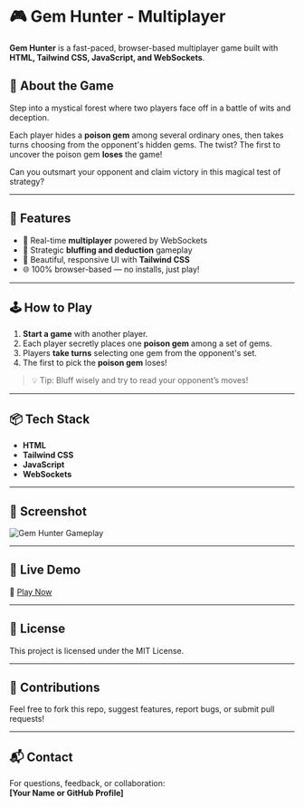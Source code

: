# 🎮 Gem Hunter - Multiplayer

**Gem Hunter** is a fast-paced, browser-based multiplayer game built with **HTML, Tailwind CSS, JavaScript, and WebSockets**.

## 🧪 About the Game

Step into a mystical forest where two players face off in a battle of wits and deception.

Each player hides a **poison gem** among several ordinary ones, then takes turns choosing from the opponent's hidden gems. The twist? The first to uncover the poison gem **loses** the game!

Can you outsmart your opponent and claim victory in this magical test of strategy?

---

## 🌟 Features

- 🔄 Real-time **multiplayer** powered by WebSockets  
- 🧠 Strategic **bluffing and deduction** gameplay  
- 🎨 Beautiful, responsive UI with **Tailwind CSS**  
- 🌐 100% browser-based — no installs, just play!

---

## 🕹️ How to Play

1. **Start a game** with another player.
2. Each player secretly places one **poison gem** among a set of gems.
3. Players **take turns** selecting one gem from the opponent's set.
4. The first to pick the **poison gem** loses!

> 💡 Tip: Bluff wisely and try to read your opponent’s moves!

---

## 📦 Tech Stack

- **HTML**
- **Tailwind CSS**
- **JavaScript**
- **WebSockets**

---

## 📸 Screenshot

![Gem Hunter Gameplay](https://i.ibb.co/Mxh4j7w/image.png)

---

## 🚀 Live Demo

🔗 [Play Now](https://gem.naxmedia.one)

---

## 📄 License

This project is licensed under the MIT License.

---

## 🙌 Contributions

Feel free to fork this repo, suggest features, report bugs, or submit pull requests!

---

## 📬 Contact

For questions, feedback, or collaboration:  
**[Your Name or GitHub Profile]**
